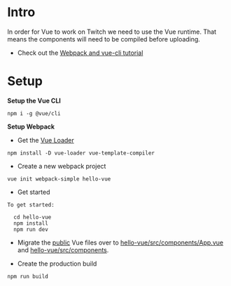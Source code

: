 # Intro

In order for Vue to work on Twitch we need to use the Vue runtime. That means the components will need to be compiled before uploading.

* Check out the [Webpack and vue-cli tutorial](https://laracasts.com/series/learn-vue-2-step-by-step/episodes/16)

# Setup

**Setup the Vue CLI**

```
npm i -g @vue/cli
```

**Setup Webpack**

* Get the [Vue Loader](https://vue-loader.vuejs.org/)

```
npm install -D vue-loader vue-template-compiler
```

* Create a new webpack project

```
vue init webpack-simple hello-vue
```

* Get started

```
To get started:

  cd hello-vue
  npm install
  npm run dev
```

* Migrate the [public](public) Vue files over to [hello-vue/src/components/App.vue](hello-vue/src/components/App.vue) and [hello-vue/src/components](hello-vue/src/components).

* Create the production build

```
npm run build
```
